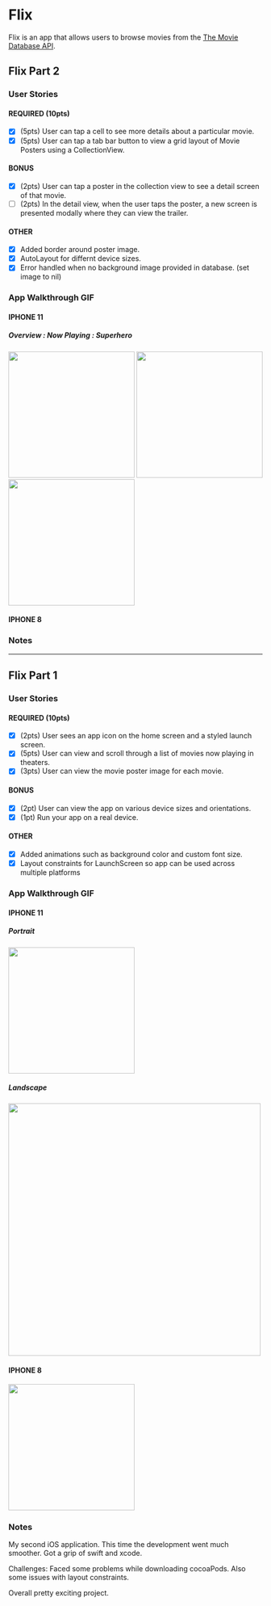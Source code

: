 # Flix

Flix is an app that allows users to browse movies from the [The Movie Database API](http://docs.themoviedb.apiary.io/#).

## Flix Part 2

### User Stories

#### REQUIRED (10pts)
- [x] (5pts) User can tap a cell to see more details about a particular movie.
- [x] (5pts) User can tap a tab bar button to view a grid layout of Movie Posters using a CollectionView.

#### BONUS
- [x] (2pts) User can tap a poster in the collection view to see a detail screen of that movie.
- [ ] (2pts) In the detail view, when the user taps the poster, a new screen is presented modally where they can view the trailer.

#### OTHER
- [x] Added border around poster image.
- [x] AutoLayout for differnt device sizes.
- [x] Error handled when no background image provided in database. (set image to nil)

### App Walkthrough GIF
#### IPHONE 11

##### Overview                                           :   Now Playing                                           :   Superhero
<img src="http://g.recordit.co/XzkjD9gxPb.gif" width=250>  <img src="http://g.recordit.co/awAoVgkQBo.gif" width=250> <img src="http://g.recordit.co/TfI2ul96Bs.gif" width=250>

#### IPHONE 8


### Notes
---

## Flix Part 1

### User Stories

#### REQUIRED (10pts)
- [x] (2pts) User sees an app icon on the home screen and a styled launch screen.
- [x] (5pts) User can view and scroll through a list of movies now playing in theaters.
- [x] (3pts) User can view the movie poster image for each movie.

#### BONUS
- [x] (2pt) User can view the app on various device sizes and orientations.
- [x] (1pt) Run your app on a real device.

#### OTHER
- [x] Added animations such as background color and custom font size.
- [x] Layout constraints for LaunchScreen so app can be used across multiple platforms

### App Walkthrough GIF 
#### IPHONE 11
##### Portrait
<img src="http://g.recordit.co/zq5D99YpAC.gif" width=250><br>
##### Landscape
<img src="http://g.recordit.co/rfepFMDLsQ.gif" width=500><br>

#### IPHONE 8
<img src="http://g.recordit.co/ThldK2ny2O.gif" width=250><br>

### Notes
My second iOS application. This time the development went much smoother. Got a grip of swift and xcode.

Challenges:
Faced some problems while downloading cocoaPods. 
Also some issues with layout constraints.

Overall pretty exciting project.
